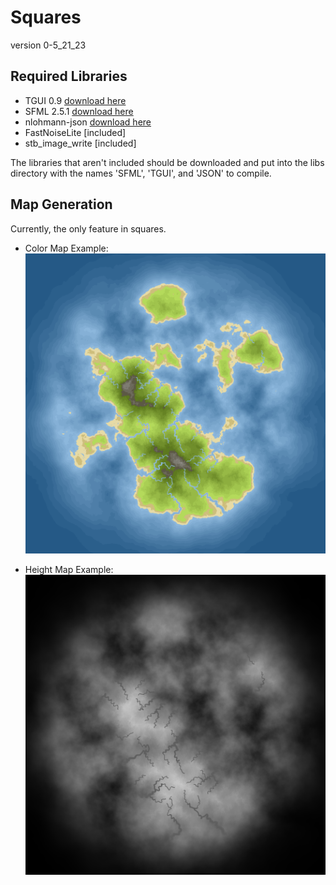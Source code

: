 # Squares
version 0-5_21_23

## Required Libraries
* TGUI 0.9 [download here](https://tgui.eu/download/)
* SFML 2.5.1 [download here](https://www.sfml-dev.org/download/sfml/2.5.1/)
* nlohmann-json [download here](https://github.com/nlohmann/json)
* FastNoiseLite [included]
* stb_image_write [included]

The libraries that aren't included should be downloaded and put into the libs directory with the names 'SFML', 'TGUI', and 'JSON' to compile.

## Map Generation
Currently, the only feature in squares.
* Color Map Example:
![Color Map](map_gen_examples/color_map0.png)

* Height Map Example:
![Height Map](map_gen_examples/grayscale_map0.png)